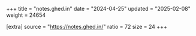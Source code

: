 +++
title = "notes.ghed.in"
date = "2024-04-25"
updated = "2025-02-08"
weight = 24654

[extra]
source = "https://notes.ghed.in/"
ratio = 72
size = 24
+++
